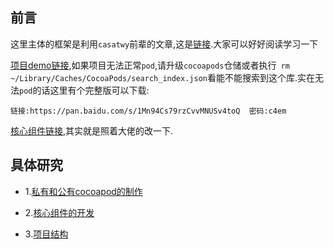 ## 前言

这里主体的框架是利用`casatwy`前辈的文章,这是[链接](https://casatwy.com/iosying-yong-jia-gou-tan-kai-pian.html).大家可以好好阅读学习一下

[项目demo链接](https://github.com/RPGLiker/UCPlanDemo),如果项目无法正常`pod`,请升级`cocoapods`仓储或者执行` rm ~/Library/Caches/CocoaPods/search_index.json`看能不能搜索到这个库.实在无法`pod`的话这里有个完整版可以下载:

	链接:https://pan.baidu.com/s/1Mn94Cs79rzCvvMNUSv4toQ  密码:c4em

[核心组件链接](https://github.com/RPGLiker/UCPlanKit),其实就是照着大佬的改一下.

## 具体研究

- 1.[私有和公有cocoapod的制作](https://github.com/RPGLiker/StudyBlog/blob/master/%E5%AD%A6%E4%B9%A0%E7%AC%94%E8%AE%B0/iOS/%E7%BB%84%E4%BB%B6%E5%8C%96%E5%AD%A6%E4%B9%A0/1.%E7%A7%81%E6%9C%89%E5%92%8C%E5%85%AC%E6%9C%89cocoapods%E7%9A%84%E5%88%B6%E4%BD%9C.md)

- 2.[核心组件的开发](https://github.com/RPGLiker/StudyBlog/blob/master/%E5%AD%A6%E4%B9%A0%E7%AC%94%E8%AE%B0/iOS/%E7%BB%84%E4%BB%B6%E5%8C%96%E5%AD%A6%E4%B9%A0/2.%E6%A0%B8%E5%BF%83%E7%BB%84%E4%BB%B6%E7%9A%84%E5%BC%80%E5%8F%91.md)

- 3.[项目结构](https://github.com/RPGLiker/StudyBlog/blob/master/%E5%AD%A6%E4%B9%A0%E7%AC%94%E8%AE%B0/iOS/%E7%BB%84%E4%BB%B6%E5%8C%96%E5%AD%A6%E4%B9%A0/3.%E9%A1%B9%E7%9B%AE%E7%BB%93%E6%9E%84.md)